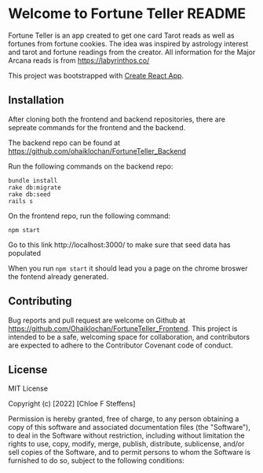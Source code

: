 # Welcome to Fortune Teller README

Fortune Teller is an app created to get one card Tarot reads as well as fortunes from fortune cookies. The idea was inspired by astrology interest and tarot and fortune readings from the creator. All information for the Major Arcana reads is from https://labyrinthos.co/

This project was bootstrapped with [Create React App](https://github.com/facebook/create-react-app).

## Installation

After cloning both the frontend and backend repositories, there are sepreate commands for the frontend and the backend. 

The backend repo can be found at https://github.com/ohaiklochan/FortuneTeller_Backend 

Run the following commands on the backend repo:

```
bundle install
rake db:migrate
rake db:seed
rails s
```

On the frontend repo, run the following command:

```
npm start
```

Go to this link http://localhost:3000/ to make sure that seed data has populated

When you run ```npm start``` it should lead you a page on the chrome broswer the fontend already generated.

## Contributing 

Bug reports and pull request are welcome on Github at https://github.com/Ohaiklochan/FortuneTeller_Frontend. This project is intended to be a safe, welcoming space for collaboration, and contributors are expected to adhere to the Contributor Covenant code of conduct.

## License

MIT License

Copyright (c) [2022] [Chloe F Steffens]

Permission is hereby granted, free of charge, to any person obtaining a copy
of this software and associated documentation files (the "Software"), to deal
in the Software without restriction, including without limitation the rights
to use, copy, modify, merge, publish, distribute, sublicense, and/or sell
copies of the Software, and to permit persons to whom the Software is
furnished to do so, subject to the following conditions: